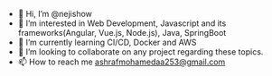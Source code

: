 - 👋 Hi, I’m @nejishow
- 👀 I’m interested in Web Development, Javascript and its frameworks(Angular, Vue.js, Node.js), Java, SpringBoot 
- 🌱 I’m currently learning CI/CD, Docker and AWS
- 💞️ I’m looking to collaborate on any project regarding these topics.
- 📫 How to reach me ashrafmohamedaa253@gmail.com

<!---
nejishow/nejishow is a ✨ special ✨ repository because its `README.md` (this file) appears on your GitHub profile.
You can click the Preview link to take a look at your changes.
--->
